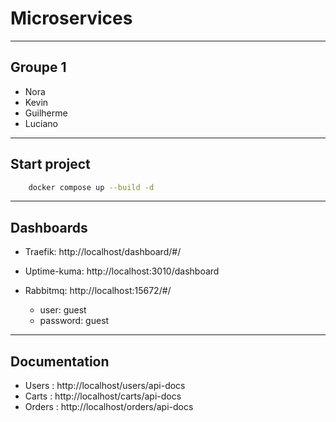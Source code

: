 # Microservices

---

## Groupe 1

- Nora
- Kevin 
- Guilherme 
- Luciano 

---

## Start project

```bash
    docker compose up --build -d
```

---

## Dashboards

 - Traefik: http://localhost/dashboard/#/

 - Uptime-kuma: http://localhost:3010/dashboard

 - Rabbitmq: http://localhost:15672/#/
   - user: guest
   - password: guest

---

## Documentation

- Users : http://localhost/users/api-docs
- Carts : http://localhost/carts/api-docs
- Orders : http://localhost/orders/api-docs
